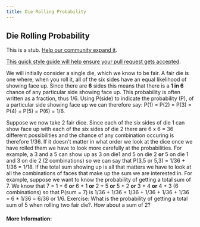 ```yaml
---
title: Die Rolling Probability
---
```

## Die Rolling Probability

This is a stub. <a href='https://github.com/freecodecamp/guides/tree/master/src/pages/mathematics/die-rolling-probability/index.md' target='_blank' rel='nofollow'>Help our community expand it</a>.

<a href='https://github.com/freecodecamp/guides/blob/master/README.md' target='_blank' rel='nofollow'>This quick style guide will help ensure your pull request gets accepted</a>.

<!-- The article goes here, in GitHub-flavored Markdown. Feel free to add YouTube videos, images, and CodePen/JSBin embeds  -->

We will initially consider a single die, which we know to be fair. 
A fair die is one where, when you roll it, all of the six sides have an equal likelihood of showing face up.
Since there are **6** sides this means that there is a **1 in 6** chance of any particular side showing face up.
This probability is often written as a fraction, thus 1/6.
Using P(side) to indicate the probability (P), of a particular side showing face up we can therefore say:
P(1) = P(2) = P(3) = P(4) = P(5) = P(6) = 1/6.

Suppose we now take 2 fair dice.
Since each of the six sides of die 1 can show face up with each of the six sides of die 2 there are 
6 x 6 = 36 different possibilities and the chance of any combination occuring is therefore 1/36.
If it doesn't matter in what order we look at the dice once we have rolled them we have to look more 
carefully at the probabilities.
For example, a 3 and a 5 can show up as 3 on die1 and 5 on die 2 **or** 5 on die 1 and 3 on die 2 (2 combinations) so
we can say that P(3,5 or 5,3) = 1/36 + 1/36 = 1/18.
If the total sum showing up is all that matters we have to look at all the combinations of faces that make up the sum we are interested in.
For example, suppose we want to know the probability of getting a total sum of 7.
We know that 7 = 1 + 6 **or** 6 + 1 **or** 2 + 5 **or** 5 + 2 **or** 3 + 4 **or** 4 + 3 (6 combinations) so that
P(sum = 7) is 1/36 + 1/36 + 1/36 + 1/36 + 1/36 + 1/36 = 6 * 1/36 = 6/36 or 1/6.
Exercise: What is the probability of getting a total sum of 5 when rolling two fair die?. How about a sum of 2? 
 

#### More Information:
<!-- Please add any articles you think might be helpful to read before writing the article -->



